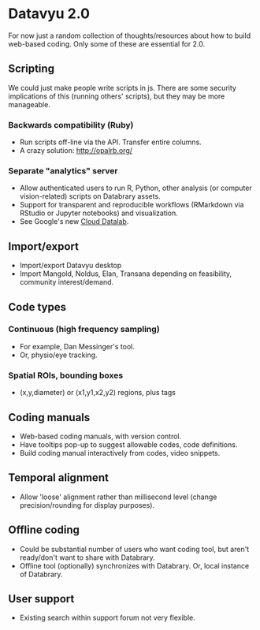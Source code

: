 # Datavyu 2.0

For now just a random collection of thoughts/resources about how to build web-based coding. Only some of these are essential for 2.0.

## Scripting

We could just make people write scripts in js.
There are some security implications of this (running others' scripts), but they may be more manageable.

### Backwards compatibility (Ruby)

* Run scripts off-line via the API.  Transfer entire columns.
* A crazy solution: http://opalrb.org/

### Separate "analytics" server

* Allow authenticated users to run R, Python, other analysis (or computer vision-related) scripts on Databrary assets.
* Support for transparent and reproducible workflows (RMarkdown via RStudio or Jupyter notebooks) and visualization.
* See Google's new [Cloud Datalab](https://cloud.google.com/datalab/).

## Import/export

* Import/export Datavyu desktop
* Import Mangold, Noldus, Elan, Transana depending on feasibility, community interest/demand.

## Code types

### Continuous (high frequency sampling)

- For example, Dan Messinger's tool.
- Or, physio/eye tracking.

### Spatial ROIs, bounding boxes

- (x,y,diameter) or (x1,y1,x2,y2) regions, plus tags

## Coding manuals

* Web-based coding manuals, with version control.
* Have tooltips pop-up to suggest allowable codes, code definitions.
* Build coding manual interactively from codes, video snippets.

## Temporal alignment

* Allow 'loose' alignment rather than millisecond level (change precision/rounding for display purposes).

## Offline coding

* Could be substantial number of users who want coding tool, but aren't ready/don't want to share with Databrary.
* Offline tool (optionally) synchronizes with Databrary. Or, local instance of Databrary.

## User support

* Existing search within support forum not very flexible.

